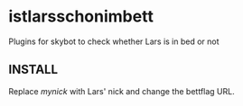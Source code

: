 # istlarsschonimbett
Plugins for skybot to check whether Lars is in bed or not

## INSTALL
Replace *mynick* with Lars' nick and change the bettflag URL.
